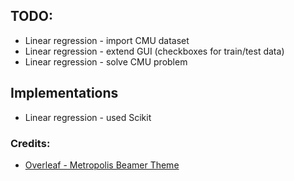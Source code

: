 
## TODO:
+ Linear regression - import CMU dataset
+ Linear regression - extend GUI (checkboxes for train/test data)
+ Linear regression - solve CMU problem

## Implementations

- Linear regression - used Scikit

### Credits:
+ [Overleaf - Metropolis Beamer Theme](https://www.overleaf.com/latex/templates/metropolis-beamer-theme/qzyvdhrntfmr)
